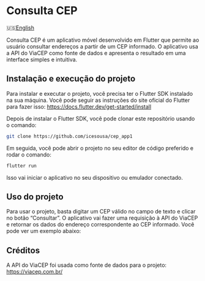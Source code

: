 
# Consulta CEP
:us:[English](README.en.md)

Consulta CEP é um aplicativo móvel desenvolvido em Flutter que permite ao usuário consultar endereços a partir de um CEP informado. O aplicativo usa a API do ViaCEP como fonte de dados e apresenta o resultado em uma interface simples e intuitiva.


## Instalação e execução do projeto

Para instalar e executar o projeto, você precisa ter o Flutter SDK instalado na sua máquina. Você pode seguir as instruções do site oficial do Flutter para fazer isso: https://docs.flutter.dev/get-started/install

Depois de instalar o Flutter SDK, você pode clonar este repositório usando o comando:

```bash
git clone https://github.com/icesousa/cep_app1
```
Em seguida, você pode abrir o projeto no seu editor de código preferido e rodar o comando:
```bash
flutter run
```
Isso vai iniciar o aplicativo no seu dispositivo ou emulador conectado.

## Uso do projeto
Para usar o projeto, basta digitar um CEP válido no campo de texto e clicar no botão “Consultar”. O aplicativo vai fazer uma requisição à API do ViaCEP e retornar os dados do endereço correspondente ao CEP informado. Você pode ver um exemplo abaixo:

## Créditos
A API do ViaCEP foi usada como fonte de dados para o projeto: https://viacep.com.br/


